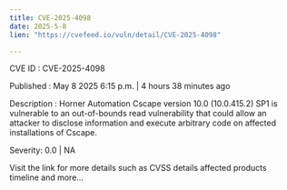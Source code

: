 ```yaml
---
title: CVE-2025-4098
date: 2025-5-8
lien: "https://cvefeed.io/vuln/detail/CVE-2025-4098"

---
```


CVE ID : CVE-2025-4098

Published :  May 8
2025
6:15 p.m. | 4 hours
38 minutes ago

Description : Horner Automation Cscape version 10.0 (10.0.415.2) SP1 is vulnerable to an out-of-bounds read vulnerability that could allow an attacker to disclose information and execute arbitrary code on affected installations of Cscape.

Severity: 0.0 | NA

Visit the link for more details
such as CVSS details
affected products
timeline
and more...
